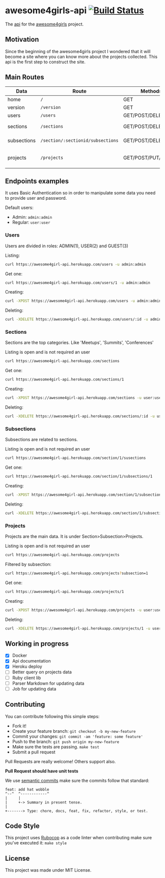 # awesome4girls-api [![Build Status](https://travis-ci.org/cristianoliveira/awesome4girls-api.svg?branch=master)](https://travis-ci.org/cristianoliveira/awesome4girls-api)
The [api](https://awesome4girl-api.herokuapp.com/) for the [awesome4girls](https://github.com/cristianoliveira/awesome4girls) project.

## Motivation
Since the beginning of the awesome4girls project I wondered that it will become
a site where you can know more about the projects collected.
This api is the first step to construct the site.

## Main Routes
| Data      | Route                                | Methods             | Restricted                   |
|-----------|--------------------------------------|---------------------|------------------------------|
|home       | `/`                                  | GET                 | No                           |
|version    | `/version`                           | GET                 | No                           |
|users      | `/users`                             | GET/POST/DELETE     | Only admin                   |
|sections   | `/sections`                          | GET/POST/DELETE     | admin/user: POST/DELETE      |
|subsections| `/section/:sectionid/subsections`    | GET/POST/DELETE     | admin/user: POST/DELETE      |
|projects   | `/projects`                          | GET/POST/PUT/DELETE | admin/user: POST/PUT/ DELETE |

## Endpoints examples
It uses Basic Authentication so in order to manipulate some data you need
to provide user and password.

Default users:
 - Admin: `admin:admin`
 - Regular: `user:user`

### Users
Users are divided in roles: ADMIN(1), USER(2) and GUEST(3)

Listing:
```bash
curl https://awesome4girl-api.herokuapp.com/users -u admin:admin
```

Get one:
```bash
curl https://awesome4girl-api.herokuapp.com/users/1 -u admin:admin
```

Creating:
```bash
curl -XPOST https://awesome4girl-api.herokuapp.com/users -u admin:admin -d'name=john&password=bla&role=1'
```

Deleting:
```bash
curl -XDELETE https://awesome4girl-api.herokuapp.com/users/:id -u admin:admin
```

### Sections
Sections are the top categories. Like 'Meetups', 'Summits', 'Conferences'

Listing is open and is not required an user
```bash
curl https://awesome4girl-api.herokuapp.com/sections
```

Get one:
```bash
curl https://awesome4girl-api.herokuapp.com/sections/1
```

Creating:
```bash
curl -XPOST https://awesome4girl-api.herokuapp.com/sections -u user:user -d'title=john&description=foo'
```

Deleting:
```bash
curl -XDELETE https://awesome4girl-api.herokuapp.com/sections/:id -u user:user
```

### Subsections
Subsections are related to sections.

Listing is open and is not required an user
```bash
curl https://awesome4girl-api.herokuapp.com/section/1/susections
```

Get one:
```bash
curl https://awesome4girl-api.herokuapp.com/section/1/subsections/1
```

Creating:
```bash
curl -XPOST https://awesome4girl-api.herokuapp.com/section/1/subsections -u user:user -d'title=john&description=foo'
```

Deleting:
```bash
curl -XDELETE https://awesome4girl-api.herokuapp.com/section/1/subsections/1 -u user:user
```

### Projects
Projects are the main data. It is under Section>Subsection>Projects.

Listing is open and is not required an user
```bash
curl https://awesome4girl-api.herokuapp.com/projects
```
Filtered by subsection:
```bash
curl https://awesome4girl-api.herokuapp.com/projects?subsection=1
```

Get one:
```bash
curl https://awesome4girl-api.herokuapp.com/projects/1
```

Creating:
```bash
curl -XPOST https://awesome4girl-api.herokuapp.com/projects -u user:user -d'title=john&description=foo&language=pt'
```

Deleting:
```bash
curl -XDELETE https://awesome4girl-api.herokuapp.com/projects/1 -u user:user
```

## Working in progress
  - [x] Docker
  - [x] Api documentation
  - [x] Heroku deploy
  - [ ] Better query on projects data
  - [ ] Ruby client lib
  - [ ] Parser Markdown for updating data
  - [ ] Job for updating data

## Contributing

You can contribute following this simple steps:
   - Fork it!
   - Create your feature branch: `git checkout -b my-new-feature`
   - Commit your changes: `git commit -am 'feature: some feature'`
   - Push to the branch: `git push origin my-new-feature`
   - Make sure the tests are passing. `make test`
   - Submit a pull request

Pull Requests are really welcome! Others support also.

**Pull Request should have unit tests**

We use [semantic commits](https://seesparkbox.com/foundry/semantic_commit_messages)
make sure the commits follow that standard:
```
feat: add hat wobble
^--^  ^------------^
|     |
|     +-> Summary in present tense.
|
+-------> Type: chore, docs, feat, fix, refactor, style, or test.
```

## Code Style

This project uses [Rubocop](https://github.com/bbatsov/rubocop) as a code linter
when contributing make sure you've executed it: `make style`

## License

This project was made under MIT License.
